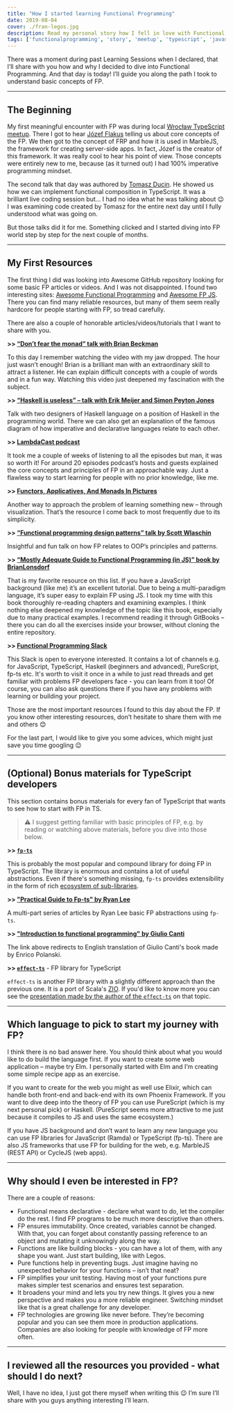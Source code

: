 ```yaml
---
title: "How I started learning Functional Programming"
date: 2019-08-04
cover: ./fran-legos.jpg
description: Read my personal story how I fell in love with Functional Programming and what I used to learn the very basics of it.
tags: ['functionalprogramming', 'story', 'meetup', 'typescript', 'javascript']
---
```


There was a moment during past Learning Sessions when I declared, that I’ll share with you how and why I decided to dive into Functional Programming. And that day is today! I’ll guide you along the path I took to understand basic concepts of FP.

---

## The Beginning

My first meaningful encounter with FP was during local [Wrocław TypeScript meetup](https://github.com/WrocTypeScript/past-events/blob/master/2019-03-27.md). There I got to hear [Józef Flakus](https://twitter.com/jozflakus) telling us about core concepts of the FP. We then got to the concept of FRP and how it is used in MarbleJS, the framework for creating server-side apps. In fact, Józef is the creator of this framework. It was really cool to hear his point of view. Those concepts were entirely new to me, because (as it turned out) I had 100% imperative programming mindset.

The second talk that day was authored by [Tomasz Ducin](https://twitter.com/tomasz_ducin?ref_src=twsrc%5Egoogle%7Ctwcamp%5Eserp%7Ctwgr%5Eauthor). He showed us how we can implement functional composition in TypeScript. It was a brilliant live coding session but… I had no idea what he was talking about 😉 I was examining code created by Tomasz for the entire next day until I fully understood what was going on.

But those talks did it for me. Something clicked and I started diving into FP world step by step for the next couple of months.

---

## My First Resources 

The first thing I did was looking into Awesome GitHub repository looking for some basic FP articles or videos. And I was not disappointed. I found two interesting sites: [Awesome Functional Programming](https://github.com/lucasviola/awesome-functional-programming#readme) and [Awesome FP JS](https://github.com/stoeffel/awesome-fp-js#readme). There you can find many reliable resources, but many of them seem really hardcore for people starting with FP, so tread carefully.

There are also a couple of honorable articles/videos/tutorials that I want to share with you.

**\>> [“Don’t fear the monad” talk with Brian Beckman](https://www.youtube.com/watch?v=ZhuHCtR3xq8)**

To this day I remember watching the video with my jaw dropped. The hour just wasn’t enough! Brian is a brilliant man with an extraordinary skill to attract a listener. He can explain difficult concepts with a couple of words and in a fun way. Watching this video just deepened my fascination with the subject.

**\>> [“Haskell is useless” – talk with Erik Meijer and Simon Peyton Jones](https://www.youtube.com/watch?v=iSmkqocn0oQ)**

Talk with two designers of Haskell language on a position of Haskell in the programming world. There we can also get an explanation of the famous diagram of how imperative and declarative languages relate to each other.

**\>> [LambdaCast podcast](https://soundcloud.com/lambda-cast)**

It took me a couple of weeks of listening to all the episodes but man, it was so worth it! For around 20 episodes podcast’s hosts and guests explained the core concepts and principles of FP in an approachable way. Just a flawless way to start learning for people with no prior knowledge, like me.

**\>> [Functors, Applicatives, And Monads In Pictures](http://adit.io/posts/2013-04-17-functors,_applicatives,_and_monads_in_pictures.html)**

Another way to approach the problem of learning something new – through visualization. That’s the resource I come back to most frequently due to its simplicity.

**\>> [“Functional programming design patterns” talk by Scott Wlaschin](https://vimeo.com/113588389)**

Insightful and fun talk on how FP relates to OOP’s principles and patterns.

**\>> [“Mostly Adequate Guide to Functional Programming (in JS)” book by BrianLonsdorf](https://mostly-adequate.gitbooks.io/mostly-adequate-guide/content/#)**

That is my favorite resource on this list. If you have a JavaScript background (like me) it’s an excellent tutorial. Due to being a multi-paradigm language, it’s super easy to explain FP using JS. I took my time with this book thoroughly re-reading chapters and examining examples. I think nothing else deepened my knowledge of the topic like this book, especially due to many practical examples. I recommend reading it through GitBooks – there you can do all the exercises inside your browser, without cloning the entire repository.

**\>> [Functional Programming Slack](https://functionalprogramming.slack.com/)**

This Slack is open to everyone interested. It contains a lot of channels e.g. for
JavaScript, TypeScript, Haskell (beginners and advanced), PureScript, fp-ts etc. It's worth to visit it once in a while to 
just read threads and get familiar with problems FP developers face - you can learn from it too! Of course, you
can also ask questions there if you have any problems with learning or building your project.


Those are the most important resources I found to this day about the FP. If you know other interesting resources, don’t hesitate to share them with me and others 😊

For the last part, I would like to give you some advices, which might just save you time googling 😉


---

## (Optional) Bonus materials for TypeScript developers

This section contains bonus materials for every fan of TypeScript that wants to see how to start with FP in TS.

> ⚠️ I suggest getting familiar with basic principles of FP, e.g. by reading or watching above materials,
before you dive into those below.

**\>> [`fp-ts`](https://github.com/gcanti/fp-ts)**

This is probably the most popular and compound library for doing FP in TypeScript. The library is 
enormous and contains a lot of useful abstractions. Even if there's something missing, `fp-ts` provides extensibility 
in the form of rich [ecosystem of sub-libraries](https://gcanti.github.io/fp-ts/ecosystem/).


**\>> ["Practical Guide to Fp-ts" by Ryan Lee](https://rlee.dev/writing/practical-guide-to-fp-ts-part-1)**

A multi-part series of articles by Ryan Lee basic FP abstractions using `fp-ts`.


**\>> ["Introduction to functional programming" by Giulio Canti](https://github.com/enricopolanski/functional-programming)**

The link above redirects to English translation of Giulio Canti's book made by Enrico Polanski.


**\>> [`effect-ts`](https://github.com/Effect-TS/core)** - FP library for TypeScript

`effect-ts` is another FP library with a slightly different approach than the previous one. It is a port of Scala's 
[ZIO](https://zio.dev/).  If you'd like to know more you can see the [presentation made by the author of the `effect-ts`](https://www.youtube.com/watch?v=LhCPPrxUUNM)
on that topic.


---

## Which language to pick to start my journey with FP?

I think there is no bad answer here. You should think about what you would like to do build the language first. If you want to create some web application – maybe try Elm. I personally started with Elm and I’m creating some simple recipe app as an exercise. 

If you want to create for the web you might as well use Elixir, which can handle both front-end and back-end with its own Phoenix Framework. If you want to dive deep into the theory of FP you can use PureScript (which is my next personal pick) or Haskell. (PureScript seems more attractive to me just because it compiles to JS and uses the same ecosystem.) 

If you have JS background and don’t want to learn any new language you can use FP libraries for JavaScript (Ramda) or TypeScript (fp-ts). There are also JS frameworks that use FP for building for the web, e.g. MarbleJS (REST API) or CycleJS (web apps).

---

## Why should I even be interested in FP?

There are a couple of reasons:

- Functional means declarative - declare what want to do, let the compiler do the rest. I find FP programs to be much more descriptive than others.
- FP ensures immutability. Once created, variables cannot be changed. With that, you can forget about constantly passing reference to an object and mutating it unknowingly along the way.
- Functions are like building blocks - you can have a lot of them, with any shape you want. Just start building, like with Legos.
- Pure functions help in preventing bugs. Just imagine having no unexpected behavior for your functions – isn’t that neat?
- FP simplifies your unit testing. Having most of your functions pure makes simpler test scenarios and ensures test separation.
- It broadens your mind and lets you try new things. It gives you a new perspective and makes you a more reliable engineer. Switching mindset like that is a great challenge for any developer.
- FP technologies are growing like never before. They’re becoming popular and you can see them more in production applications. Companies are also looking for people with knowledge of FP more often.

---

## I reviewed all the resources you provided - what should I do next?

Well, I have no idea, I just got there myself when writing this 😉 I’m sure I’ll share with you guys anything interesting I’ll learn.